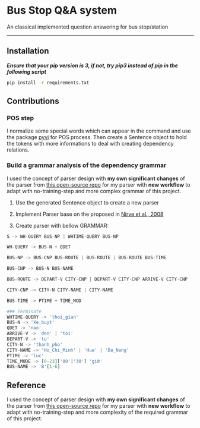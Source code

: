 # Bus Stop Q&A system

An classical implemented question answering for bus stop/station

---

## Installation

***Ensure that your pip version is 3, if not, try pip3 instead of pip in the following script***

```bash
pip install -r requirements.txt
```

## Contributions

### POS step

I normalize some special words which can appear in the command and use the package [pyvi](https://pypi.org/project/pyvi/) for POS process. Then create a Sentence object to hold the tokens with more informations to deal with creating dependency relations.

### Build a grammar analysis of the dependency grammar

I used the concept of parser design with **my own significant changes** of the parser from [this open-source repo](https://github.com/cursecatcher/py-malt-parser) for my parser with **new workflow** to adapt with no-training-step and more complex grammar of this project.

1. Use the generated Sentence object to create a new parser

2. Implement Parser base on the proposed in [Nirve et al., 2008](https://www.researchgate.net/publication/220355552_Algorithms_for_Deterministic_Incremental_Dependency_Parsing)

3. Create parser with bellow GRAMMAR:

```python
S -> WH-QUERY BUS-NP | WHTIME-QUERY BUS-NP

WH-QUERY -> BUS-N + QDET

BUS-NP -> BUS-CNP BUS-ROUTE | BUS-ROUTE | BUS-ROUTE BUS-TIME

BUS-CNP -> BUS-N BUS-NAME

BUS-ROUTE -> DEPART-V CITY-CNP | DEPART-V CITY-CNP ARRIVE-V CITY-CNP

CITY-CNP -> CITY-N CITY-NAME | CITY-NAME

BUS-TIME -> PTIME + TIME_MOD

### Terminate
WHTIME-QUERY -> 'thoi_gian'
BUS-N -> 'Xe_buyt'
QDET -> 'nao'
ARRIVE-V -> 'den' | 'toi'
DEPART-V -> 'tu'
CITY-N -> 'thanh_pho'
CITY-NAME -> 'Ho_Chi_Minh' | 'Hue' | 'Da_Nang'
PTIME -> 'luc'
TIME_MODE -> [0-23]['00'|'30'] 'giờ'
BUS-NAME -> 'B'[1-6]
```

## Reference

I used the concept of parser design with **my own significant changes** of the parser from [this open-source repo](https://github.com/cursecatcher/py-malt-parser) for my parser with **new workflow** to adapt with no-training-step and more complexity of the required grammar of this project.
